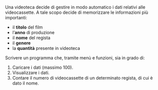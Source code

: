 Una videoteca decide di gestire in modo automatico i dati relativi alle videocassette. A tale scopo decide di memorizzare le informazioni più importanti: 

- il **titolo** del film
- l’**anno** di produzione
- il **nome** del regista
- il **genere**
- la **quantità** presente in videoteca 

Scrivere un programma che, tramite menù e funzioni, sia in grado di:

1. Caricare i dati (massimo 100).
2. Visualizzare i dati.
3. Contare il numero di videocassette di un determinato regista, di cui è dato il nome.
